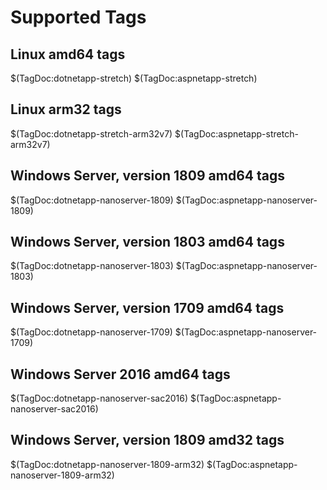 # Supported Tags

## Linux amd64 tags

$(TagDoc:dotnetapp-stretch)
$(TagDoc:aspnetapp-stretch)

## Linux arm32 tags

$(TagDoc:dotnetapp-stretch-arm32v7)
$(TagDoc:aspnetapp-stretch-arm32v7)

## Windows Server, version 1809 amd64 tags

$(TagDoc:dotnetapp-nanoserver-1809)
$(TagDoc:aspnetapp-nanoserver-1809)

## Windows Server, version 1803 amd64 tags

$(TagDoc:dotnetapp-nanoserver-1803)
$(TagDoc:aspnetapp-nanoserver-1803)

## Windows Server, version 1709 amd64 tags

$(TagDoc:dotnetapp-nanoserver-1709)
$(TagDoc:aspnetapp-nanoserver-1709)

## Windows Server 2016 amd64 tags

$(TagDoc:dotnetapp-nanoserver-sac2016)
$(TagDoc:aspnetapp-nanoserver-sac2016)

## Windows Server, version 1809 amd32 tags

$(TagDoc:dotnetapp-nanoserver-1809-arm32)
$(TagDoc:aspnetapp-nanoserver-1809-arm32)

